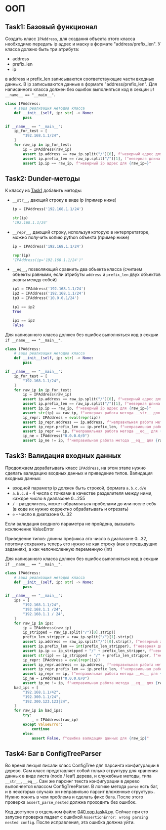 # ООП

## Task1: Базовый функционал

Создать класс `IPAddress`, для создания объекта этого класса необходимо передать ip адрес и маску в формате "address/prefix_len". У класса должно быть три атрибута:

- address
- prefix_len
- ip

в address и prefix_len записываются соответствующие части входных данных. В ip записываются данные в формате "address/prefix_len". Для написанного класса должен без ошибок выполняться код в секции `if __name__ == "__main__"`.

```python
class IPAddress:
    # ваша реализация методов класса
    def __init__(self, ip: str) -> None:
        pass

if __name__ == "__main__":
    ip_for_test = [
        "192.168.1.1/24",
    ]
    for raw_ip in ip_for_test:
        ip = IPAddress(raw_ip)
        assert ip.address == raw_ip.split("/")[0], f"неверный адрес для {raw_ip=}"
        assert ip.prefix_len == raw_ip.split("/")[1], f"неверная длина маски для {raw_ip=}"
        assert ip.ip == raw_ip, f"неверный ip адрес для {raw_ip=}"
```

## Task2: Dunder-методы

К классу из [Task1](#task1-базовый-функционал) добавить методы:

- `__str__`, дающий строку в виде ip (пример ниже)

    ```python
    ip = IPAddress('192.168.1.1/24')

    str(ip)
    '192.168.1.1/24'
    ```

- `__repr__`, дающий строку, используя которую в интерпретаторе, можно получить копию python объекта (пример ниже)

    ```python
    ip = IPAddress('192.168.1.1/24')

    repr(ip)
    "IPAddress(ip='192.168.1.1/24')"
    ```

- `__eq__`, позволяющий сравнить два объекта класса (считаем объекты равными, если атрибуты `address` и `prefix_len` двух объектов равны между собой)

    ```python
    ip1 = IPAddress('192.168.1.1/24')
    ip2 = IPAddress('192.168.1.1/24')
    ip3 = IPAddress('10.0.0.1/24')

    ip1 == ip2
    True

    ip1 == ip3
    False
    ```

Для написанного класса должен без ошибок выполняться код в секции `if __name__ == "__main__"`.

```python
class IPAddress:
    # ваша реализация методов класса
    def __init__(self, ip: str) -> None:
        pass

if __name__ == "__main__":
    ip_for_test = [
        "192.168.1.1/24",
    ]
    for raw_ip in ip_for_test:
        ip = IPAddress(raw_ip)
        assert ip.address == raw_ip.split("/")[0], f"неверный адрес для {raw_ip=}"
        assert ip.prefix_len == raw_ip.split("/")[1], f"неверная длина маски для {raw_ip=}"
        assert ip.ip == raw_ip, f"неверный ip адрес для {raw_ip=}"
        assert str(ip) == raw_ip, f"неверная работа метода __str__ для {raw_ip=}"
        ip_repr: IPAddress = eval(repr(ip))
        assert ip_repr.address == ip.address, f"неправильная работа метода __repr__ для {raw_ip=}"
        assert ip_repr.prefix_len == ip.prefix_len, f"неправильная работа метода __repr__ для {raw_ip=}"
        assert ip_repr == ip, f"неправильная работа метода __eq__ для {raw_ip=}"
        ip_ne = IPAddress("0.0.0.0/0")
        assert ip_ne != ip, f"неправильная работа метода __eq__ для {raw_ip=}"
```

## Task3: Валидация входных данных

Продолжаем дорабатывать класс `IPAddress`, на этом этапе нужно сделать валидацию входных данных и приведение типов.
Валидация входных данных:

- входной параметр ip должен быть строкой, формата `a.b.c.d/e`
- `a.b.c.d` - 4 числа с точками в качестве разделителя между ними, каждое число в диапазоне 0...255
- `/` - разделитель, может обрамляться пробелами до или после себя (в коде их нужно корректно обрабатывать и отрезать)
- `e` - число в диапазоне 0...32

Если валидация входного параметра не пройдена, вызывать исключение ValueError

Приведение типов: длинна префикса это число в диапазоне 0...32, поэтому сохранять теперь его нужно не как строку (как в предыдущих заданиях), а как челочисленную переменную (int)

Для написанного класса должен без ошибок выполняться код в секции `if __name__ == "__main__"`.

```python
class IPAddress:
    # ваша реализация методов класса
    def __init__(self, ip: str) -> None:
        pass

if __name__ == "__main__":
    ips = [
        "192.168.1.1/24",
        "192.168.1.1 /24",
        "192.168.1.1 / 24",
    ]
    for raw_ip in ips:
        ip = IPAddress(raw_ip)
        ip_stripped = raw_ip.split("/")[0].strip()
        prefix_len_stripper = raw_ip.split("/")[1].strip()
        assert ip.address == raw_ip.split("/")[0].strip(), f"неверный адрес для {raw_ip=}"
        assert ip.prefix_len == int(prefix_len_stripper), f"неверная длина маски для {raw_ip=}"
        assert ip.ip == ip_stripped + "/" + prefix_len_stripper, f"неверный ip адрес для {raw_ip=}"
        assert str(ip) == ip_stripped + "/" + prefix_len_stripper, f"неверная работа метода __str__ для {raw_ip=}"
        ip_repr: IPAddress = eval(repr(ip))
        assert ip_repr.address == ip.address, f"неправильная работа метода __repr__ для {raw_ip=}"
        assert ip_repr.prefix_len == ip.prefix_len, f"неправильная работа метода __repr__ для {raw_ip=}"
        assert ip_repr == ip, f"неправильная работа метода __eq__ для {raw_ip=}"
        ip_ne = IPAddress("0.0.0.0/0")
        assert ip_ne != ip, f"неправильная работа метода __eq__ для {raw_ip=}"
    bad_ips = [
        "192.168.1.1/42",
        "192.300.1.1/24",
        "192.300.123.123|24",
    ]
    for raw_ip in bad_ips:
        try:
            _ = IPAddress(raw_ip)
        except ValueError:
            continue
        else:
            assert False, f"ошибка валидации данных для {raw_ip}"
```

## Task4: Баг в ConfigTreeParser

Во время лекция писали класс ConfigTree для парсинга конфигурации в дерево. Сам класс представляет собой только структуру для хранения данных в виде листа (node / leaf) дерева, и служебные методы, типа `__str__`, `__eq__`. Сам же парсинг текста конфигурации в дерево выполняется классом ConfigTreeParser. В логике метода `parse` есть баг, и в некоторых случаях он неправильно парсит вложенные структуры. Нужно понять в чем проблема и сделать фикс бага. После этого проверка `assert_parse_nested` должна проходить без ошибок.

Код доступен в отдельном файле [040.oop.task4.py](/998.hw.tasks/040.oop.task4.py). Сейчас при его запуске проверка падает с ошибкой `AssertionError: wrong parsing nested config`. После исправления, эта ошибка должна уйти.
